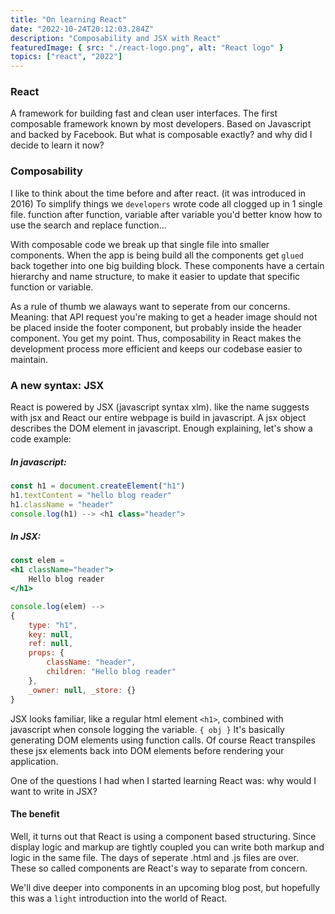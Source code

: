 ```yaml
---
title: "On learning React"
date: "2022-10-24T20:12:03.284Z"
description: "Composability and JSX with React"
featuredImage: { src: "./react-logo.png", alt: "React logo" }
topics: ["react", "2022"]
---
```


### React
A framework for building fast and clean user interfaces. The first composable framework known by most developers.
Based on Javascript and backed by Facebook. But what is composable exactly? and why did I decide to learn it now?

### Composability
I like to think about the time before and after react. (it was introduced in 2016)
To simplify things we `developers` wrote code all clogged up in 1 single file. function after function,
variable after variable you'd better know how to use the search and replace function...

With composable code we break up that single file into smaller components.
When the app is being build all the components get `glued` back together into one big building block.
These components have a certain hierarchy and name structure, to make it easier to update that specific function or variable.

As a rule of thumb we alaways want to seperate from our concerns. Meaning: that API request you're making to get a header image
should not be placed inside the footer component, but probably inside the header component. You get my point.
Thus, composability in React makes the development process more efficient and keeps our codebase easier to maintain.

### A new syntax: JSX
React is powered by JSX (javascript syntax xlm). like the name suggests with jsx and React our entire webpage is build in javascript.
A jsx object describes the DOM element in javascript. Enough explaining, let's show a code example:

##### In javascript:
```js
const h1 = document.createElement("h1")
h1.textContent = "hello blog reader"
h1.className = "header"
console.log(h1) --> <h1 class="header">
```

##### In JSX:    
```jsx
const elem = 
<h1 className="header"> 
    Hello blog reader
</h1>

console.log(elem) --> 
{   
    type: "h1", 
    key: null, 
    ref: null, 
    props: {
        className: "header", 
        children: "Hello blog reader"
    }, 
    _owner: null, _store: {}
}
```

JSX looks familiar, like a regular html element `<h1>`,
combined with javascript when console logging the variable. `{ obj }` 
It's basically generating DOM elements using function calls.
Of course React transpiles these jsx elements back into DOM elements before
rendering your application. 

One of the questions I had when I started learning React was: why would I want to write in JSX?
#### The benefit
Well, it turns out that React is using a component based structuring. Since display logic and markup are tightly coupled you can write both markup and logic in the same file. The days of seperate .html and .js files are over. These so called components are React's way to separate from concern.

We'll dive deeper into components in an upcoming blog post, but hopefully this was a `light` introduction into the world of React.




